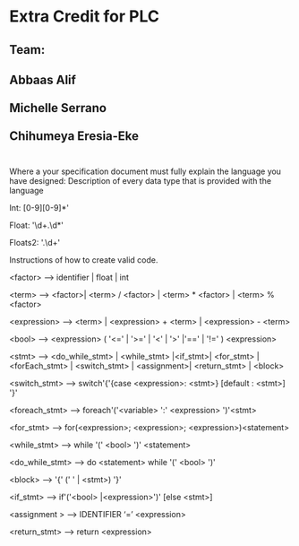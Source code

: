# Extra Credit for PLC

## Team: 

Abbaas Alif
<br><br>
Michelle Serrano 
<br><br>
Chihumeya Eresia-Eke
<br><br>
---------------------------------

Where a your specification document must fully explain the language you have designed:
Description of every data type that is provided with the language

Int: \[0-9\]\[0-9\]*'

Float: '\d+\.\d*'

Floats2: '\.\d+'

Instructions of how to create valid code.

\<factor\> --\> identifier | float | int

\<term\> --\> \<factor\>| \<term\> / \<factor\> | \<term\> * \<factor\> | \<term\> % \<factor\>

\<expression\> --\>  \<term\> | \<expression\> + \<term\> | \<expression\> - \<term\>

\<bool\> --> \<expression\> ( '<=' | '>=' | '<' | '>' |'==' | '!=' ) \<expression\>

\<stmt\> -->  \<do_while_stmt\> | \<while_stmt\> |\<if_stmt\>| \<for_stmt\> | \<forEach_stmt\> | \<switch_stmt\> | \<assignment\>| \<return_stmt\> | \<block\>
 
\<switch_stmt\> --\> switch'{'{case \<expression\>: \<stmt\>} \[default : \<stmt\>\] '}'

\<foreach_stmt\> --> foreach'('\<variable\> ':' \<expression\> ')'\<stmt\>

\<for_stmt\> --\> for(\<expression\>; \<expression\>; \<expression\>)\<statement\>

\<while_stmt\> --\> while '(' \<bool\> ')' \<statement\>

\<do_while_stmt\> --\> do \<statement\> while '(' \<bool\> ')'

\<block\> --> '{' (' ' | \<stmt\>) '}'

\<if_stmt\> --> if'('\<bool\> |\<expression\>')' <stmt> \[else \<stmt\>\]

\<assignment \> --\> IDENTIFIER ‘=’ \<expression\>

\<return_stmt\> --\> return \<expression\>

